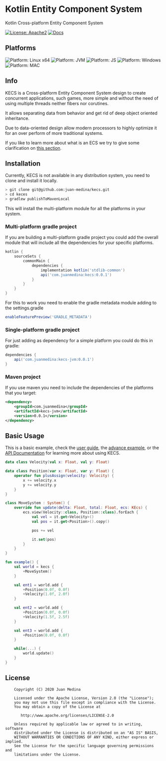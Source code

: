# Kotlin Entity Component System
Kotlin Cross-platform Entity Component System

[![License: Apache2](https://img.shields.io/badge/license-Apache%202-blue.svg)](/LICENSE)
[![Docs](https://img.shields.io/badge/docs-latest-brightgreen.svg)](https://juan-medina.github.io/kecs/)

## Platforms
![Platform: Linux x64](https://img.shields.io/badge/platform%3A%20Linux%20x64-Ok-green)
![Platform: JVM](https://img.shields.io/badge/platform%3A%20JVM-Ok-green)
![Platform: JS](https://img.shields.io/badge/platform%3A%20JS-Stand%20By-red)
![Platform: Windows](https://img.shields.io/badge/platform%3A%20Windows-Stand%20By-red)
![Platform: MAC](https://img.shields.io/badge/platform%3A%20Mac-Stand%20By-red)

## Info

KECS is a Cross-platform Entity Component System design to create concurrent applications, such games,
more simple and without the need of using multiple threads neither fibers nor corutines.

It allows separating data from behavior and get rid of deep object oriented inheritance.

Due to data-oriented design allow modern processors to highly optimize it for an over perform of more traditional
systems.

If you like to learn more about what is an ECS we try to give some clarification on [this section](https://juan-medina.github.io/kecs/ecs/).

## Installation

Currently, KECS is not available in any distribution system, you need to clone and install it locally.

```bash
> git clone git@github.com:juan-medina/kecs.git
> cd keces
> gradlew publishToMavenLocal
```

This will install the multi-platform module for all the platforms in your system.

### Multi-platform gradle project

If you are building a multi-platform gradle project you could add the overall module
that will include all the dependencies for your specific platforms.

```groovy
kotlin {
    sourceSets {
        commonMain {
            dependencies {
                implementation kotlin('stdlib-common')
                api('com.juanmedina:kecs:0.0.1')
            }
        }
    }
}
```
For this to work you need to enable the gradle metadata module adding to the settings.gradle

```groovy
enableFeaturePreview('GRADLE_METADATA')
```

### Single-platform gradle project

For just adding as dependency for a simple platform you could do this in gradle:

```groovy
dependencies {
    api('com.juanmedina:kecs-jvm:0.0.1')
}
```

### Maven project
If you use maven you need to include the dependencies of the platforms that you target:
```xml
<dependency>
    <groupId>com.juanmedina</groupId>
    <artifactId>kecs-jvm</artifactId>
    <version>0.0.1</version>
</dependency>
```

## Basic Usage

This is a basic example, check the [user guide](https://juan-medina.github.io/kecs/guide/), the [advance example](https://juan-medina.github.io/kecs/example/), or the [API Documentation](https://juan-medina.github.io/kecs/packages/kecs/)
for learning more about using KECS.

```Kotlin
data class Velocity(val x: Float, val y: Float)

data class Position(var x: Float, var y: Float) {
    operator fun plusAssign(velocity: Velocity) {
        x += velocity.x
        y += velocity.y
    }
}

class MoveSystem : System() {
    override fun update(delta: Float, total: Float, ecs: KEcs) {
        ecs.view(Velocity::class, Position::class).forEach {
            val vel = it.get<Velocity>()
            val pos = it.get<Position>().copy()

            pos += vel

            it.set(pos)
        }
    }
}

fun example() {
    val world = kecs {
        +MoveSystem()
    }

    val ent1 = world.add {
        +Position(0.0f, 0.0f)
        +Velocity(1.0f, 2.0f)
    }

    val ent2 = world.add {
        +Position(0.0f, 0.0f)
        +Velocity(1.5f, 2.5f)
    }

    val ent3 = world.add {
        +Position(0.0f, 0.0f)
    }

    while(...) {
        world.update()
    }
}
```

## License

```text
    Copyright (C) 2020 Juan Medina

    Licensed under the Apache License, Version 2.0 (the "License");
    you may not use this file except in compliance with the License.
    You may obtain a copy of the License at

       http://www.apache.org/licenses/LICENSE-2.0

    Unless required by applicable law or agreed to in writing, software
    distributed under the License is distributed on an "AS IS" BASIS,
    WITHOUT WARRANTIES OR CONDITIONS OF ANY KIND, either express or implied.
    See the License for the specific language governing permissions and
    limitations under the License.
```
